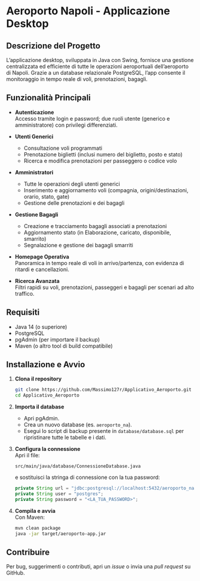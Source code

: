# Aeroporto Napoli - Applicazione Desktop

## Descrizione del Progetto
L’applicazione desktop, sviluppata in Java con Swing, fornisce una gestione centralizzata ed efficiente di tutte le operazioni aeroportuali dell’aeroporto di Napoli. Grazie a un database relazionale PostgreSQL, l’app consente il monitoraggio in tempo reale di voli, prenotazioni, bagagli.

## Funzionalità Principali
- **Autenticazione**  
  Accesso tramite login e password; due ruoli utente (generico e amministratore) con privilegi differenziati.

- **Utenti Generici**  
  - Consultazione voli programmati  
  - Prenotazione biglietti (inclusi numero del biglietto, posto e stato)  
  - Ricerca e modifica prenotazioni per passeggero o codice volo  

- **Amministratori**  
  - Tutte le operazioni degli utenti generici  
  - Inserimento e aggiornamento voli (compagnia, origini/destinazioni, orario, stato, gate)  
  - Gestione delle prenotazioni e dei bagagli

- **Gestione Bagagli**  
  - Creazione e tracciamento bagagli associati a prenotazioni  
  - Aggiornamento stato (in Elaborazione, caricato, disponibile, smarrito)  
  - Segnalazione e gestione dei bagagli smarriti  

- **Homepage Operativa**  
  Panoramica in tempo reale di voli in arrivo/partenza, con evidenza di ritardi e cancellazioni.

- **Ricerca Avanzata**  
  Filtri rapidi su voli, prenotazioni, passeggeri e bagagli per scenari ad alto traffico.

## Requisiti
- Java 14 (o superiore)  
- PostgreSQL  
- pgAdmin (per importare il backup)  
- Maven (o altro tool di build compatibile)

## Installazione e Avvio
1. **Clona il repository**  
   ```bash
   git clone https://github.com/Massimo127r/Applicativo_Aeroporto.git
   cd Applicativo_Aeroporto
   ```

2. **Importa il database**  
   - Apri pgAdmin.  
   - Crea un nuovo database (es. `aeroporto_na`).  
   - Esegui lo script di backup presente in `database/database.sql` per ripristinare tutte le tabelle e i dati.

3. **Configura la connessione**  
   Apri il file:
   ```
   src/main/java/database/ConnessioneDatabase.java
   ```
   e sostituisci la stringa di connessione con la tua password:
   ```java
   private String url = "jdbc:postgresql://localhost:5432/aeroporto_na";
   private String user = "postgres";
   private String password = "<LA_TUA_PASSWORD>";
   ```

4. **Compila e avvia**  
   Con Maven:
   ```bash
   mvn clean package
   java -jar target/aeroporto-app.jar
   ```

## Contribuire
Per bug, suggerimenti o contributi, apri un *issue* o invia una *pull request* su GitHub.
